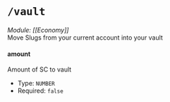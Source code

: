# `/vault`
*Module: [[Economy]]*<br>
Move Slugs from your current account into your vault
#### amount
Amount of SC to vault
- Type: `NUMBER`
- Required: `false`